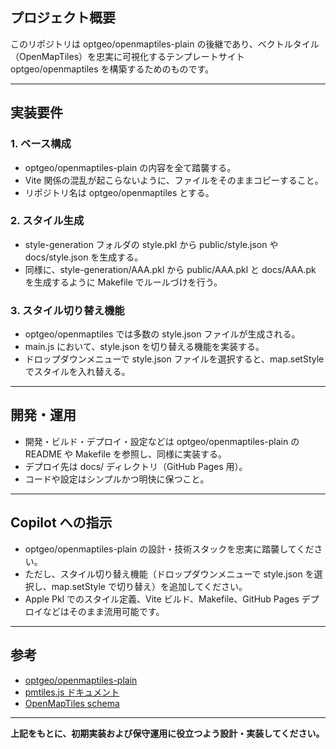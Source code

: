 ## プロジェクト概要

このリポジトリは optgeo/openmaptiles-plain の後継であり、ベクトルタイル（OpenMapTiles）を忠実に可視化するテンプレートサイト optgeo/openmaptiles を構築するためのものです。

---

## 実装要件

### 1. ベース構成

- optgeo/openmaptiles-plain の内容を全て踏襲する。
- Vite 関係の混乱が起こらないように、ファイルをそのままコピーすること。
- リポジトリ名は optgeo/openmaptiles とする。

### 2. スタイル生成

- style-generation フォルダの style.pkl から public/style.json や docs/style.json を生成する。
- 同様に、style-generation/AAA.pkl から public/AAA.pkl と docs/AAA.pk を生成するように Makefile でルールづけを行う。

### 3. スタイル切り替え機能

- optgeo/openmaptiles では多数の style.json ファイルが生成される。
- main.js において、style.json を切り替える機能を実装する。
- ドロップダウンメニューで style.json ファイルを選択すると、map.setStyle でスタイルを入れ替える。

---

## 開発・運用

- 開発・ビルド・デプロイ・設定などは optgeo/openmaptiles-plain の README や Makefile を参照し、同様に実装する。
- デプロイ先は docs/ ディレクトリ（GitHub Pages 用）。
- コードや設定はシンプルかつ明快に保つこと。

---

## Copilot への指示

- optgeo/openmaptiles-plain の設計・技術スタックを忠実に踏襲してください。
- ただし、スタイル切り替え機能（ドロップダウンメニューで style.json を選択し、map.setStyle で切り替え）を追加してください。
- Apple Pkl でのスタイル定義、Vite ビルド、Makefile、GitHub Pages デプロイなどはそのまま流用可能です。

---

## 参考

- [optgeo/openmaptiles-plain](https://github.com/optgeo/openmaptiles-plain)
- [pmtiles.js ドキュメント](https://protomaps.com/docs/pmtilesjs/)
- [OpenMapTiles schema](https://openmaptiles.org/schema/)

---

**上記をもとに、初期実装および保守運用に役立つよう設計・実装してください。**

